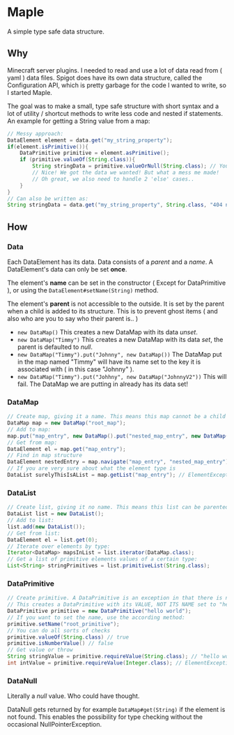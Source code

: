 # Maple

A simple type safe data structure.

## Why

Minecraft server plugins.
I needed to read and use a lot of data read from ( yaml ) data files.
Spigot does have its own data structure, called the Configuration API,
which is pretty garbage for the code I wanted to write, so I started Maple.

The goal was to make a small, type safe structure with short syntax and a lot of utility / shortcut methods to write
less code and nested if statements. An example for getting a String value from a map:

```java
// Messy approach:
DataElement element = data.get("my_string_property");
if(element.isPrimitive()){
    DataPrimitive primitive = element.asPrimitive();
    if (primitive.valueOf(String.class)){
        String stringData = primitive.valueOrNull(String.class); // You could also use valueUnsafe()
        // Nice! We got the data we wanted! But what a mess me made!
        // Oh great, we also need to handle 2 'else' cases..
    }
}
// Can also be written as:
String stringData = data.get("my_string_property", String.class, "404 not found");
```

## How

### Data

Each DataElement has its data.
Data consists of a *parent* and a *name*.
A DataElement's data can only be set **once**.

The element's **name** can be set in the constructor ( Except for DataPrimitive ), or using
the `DataElement#setName(String)` method.

The element's **parent** is not accessible to the outside. It is set by the parent when a child is added to its
structure. This is to prevent ghost items ( and also who are you to say who their parent is.. )

- `new DataMap()` This creates a new DataMap with its data *unset*.
- `new DataMap("Timmy")` This creates a new DataMap with its data *set*, the parent is defaulted to *null*.
- `new DataMap("Timmy").put("Johnny", new DataMap())` The DataMap put in the map named "Timmy" will have its name set to
  the key it is associated with ( in this case "Johnny" ).
- `new DataMap("Timmy").put("Johhny", new DataMap("JohnnyV2"))` This will fail. The DataMap we are putting in already
  has its data set!

### DataMap

```java
// Create map, giving it a name. This means this map cannot be a child anymore, as its data is set.
DataMap map = new DataMap("root_map");
// Add to map:
map.put("map_entry", new DataMap().put("nested_map_entry", new DataMap()));
// Get from map:
DataElement el = map.get("map_entry");
// Find in map structure
DataElement nestedEntry = map.navigate("map_entry", "nested_map_entry");
// If you are very sure about what the element type is
DataList surelyThisIsAList = map.getList("map_entry"); // ElementException!!
```

### DataList

```java
// Create list, giving it no name. This means this list can be parented.
DataList list = new DataList();
// Add to list:
list.add(new DataList());
// Get from list:
DataElement el = list.get(0);
// Iterate over elements by type:
Iterator<DataMap> mapsInList = list.iterator(DataMap.class);
// Get a list of primitive elements values of a certain type:
List<String> stringPrimitives = list.primitiveList(String.class);
```

### DataPrimitive

```java
// Create primitive. A DataPrimitive is an exception in that there is no constructor with name parameter.
// This creates a DataPrimitive with its VALUE, NOT ITS NAME set to "hello world"
DataPrimitive primitive = new DataPrimitive("hello world");
// If you want to set the name, use the according method:
primitive.setName("root_primitive");
// You can do all sorts of checks
primitive.valueOf(String.class) // true
primitive.isNumberValue() // false
// Get value or throw
String stringValue = primitive.requireValue(String.class); // "hello world"
int intValue = primitive.requireValue(Integer.class); // ElementException with appropriate message.
```

### DataNull

Literally a *null* value. Who could have thought.

DataNull gets returned by for example `DataMap#get(String)` if the element is not found. This enables the possibility
for type checking without the occasional NullPointerException.